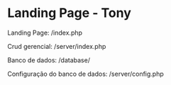 # Landing Page - Tony

Landing Page: /index.php

Crud gerencial: /server/index.php

Banco de dados: /database/

Configuração do banco de dados: /server/config.php
